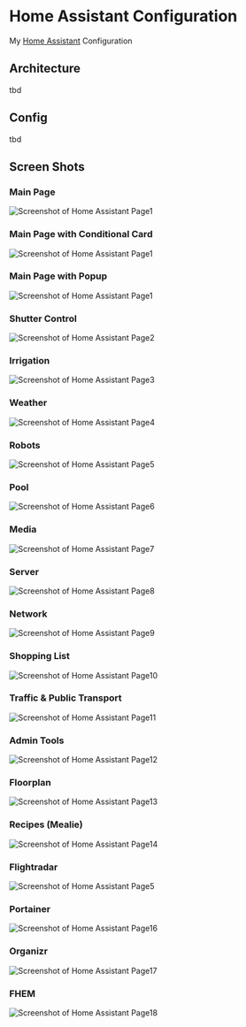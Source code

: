 # Home Assistant Configuration

My [Home Assistant](https://home-assistant.io/) Configuration

## Architecture

tbd

## Config

tbd

## Screen Shots


### Main Page

![Screenshot of Home Assistant Page1](https://github.com/thorschtn/homeassistant-screenshots/blob/master/HA-Screenshot1-StartseiteRegenradar.jpg)


### Main Page with Conditional Card

![Screenshot of Home Assistant Page1](https://github.com/thorschtn/homeassistant-screenshots/blob/master/HA-Screenshot1-StartseiteConditional.png)


### Main Page with Popup

![Screenshot of Home Assistant Page1](https://github.com/thorschtn/homeassistant-screenshots/blob/master/HA-Screenshot1-StartseitePopup.png)


### Shutter Control

![Screenshot of Home Assistant Page2](https://github.com/thorschtn/homeassistant-screenshots/blob/master/HA-Screenshot2-Rollladen.png)


### Irrigation

![Screenshot of Home Assistant Page3](https://github.com/thorschtn/homeassistant-screenshots/blob/master/HA-Screenshot3-Bewässerung.png)


### Weather

![Screenshot of Home Assistant Page4](https://github.com/thorschtn/homeassistant-screenshots/blob/master/HA-Screenshot4-Wetter.png)


### Robots

![Screenshot of Home Assistant Page5](https://github.com/thorschtn/homeassistant-screenshots/blob/master/HA-Screenshot5-Robots.png)


### Pool

![Screenshot of Home Assistant Page6](https://github.com/thorschtn/homeassistant-screenshots/blob/master/HA-Screenshot6-Pool.png)


### Media

![Screenshot of Home Assistant Page7](https://github.com/thorschtn/homeassistant-screenshots/blob/master/HA-Screenshot7-Media.png)


### Server

![Screenshot of Home Assistant Page8](https://github.com/thorschtn/homeassistant-screenshots/blob/master/HA-Screenshot8-Server.png)


### Network

![Screenshot of Home Assistant Page9](https://github.com/thorschtn/homeassistant-screenshots/blob/master/HA-Screenshot9-Netzwerk.png)


### Shopping List

![Screenshot of Home Assistant Page10](https://github.com/thorschtn/homeassistant-screenshots/blob/master/HA-Screenshot10-Einkaufsliste.png)


### Traffic & Public Transport

![Screenshot of Home Assistant Page11](https://github.com/thorschtn/homeassistant-screenshots/blob/master/HA-Screenshot11-Verkehr.png)


### Admin Tools

![Screenshot of Home Assistant Page12](https://github.com/thorschtn/homeassistant-screenshots/blob/master/HA-Screenshot12-Admin.png)


### Floorplan

![Screenshot of Home Assistant Page13](https://github.com/thorschtn/homeassistant-screenshots/blob/master/HA-Screenshot13-Floorplan.png)


### Recipes (Mealie)

![Screenshot of Home Assistant Page14](https://github.com/thorschtn/homeassistant-screenshots/blob/master/HA-Screenshot14-Rezepte.png)


### Flightradar

![Screenshot of Home Assistant Page5](https://github.com/thorschtn/homeassistant-screenshots/blob/master/HA-Screenshot15-Flightradar.jpg)


### Portainer

![Screenshot of Home Assistant Page16](https://github.com/thorschtn/homeassistant-screenshots/blob/master/HA-Screenshot16-Portainer.png)


### Organizr

![Screenshot of Home Assistant Page17](https://github.com/thorschtn/homeassistant-screenshots/blob/master/HA-Screenshot17-Organizr.png)


### FHEM

![Screenshot of Home Assistant Page18](https://github.com/thorschtn/homeassistant-screenshots/blob/master/HA-Screenshot18-FHEM.png)


